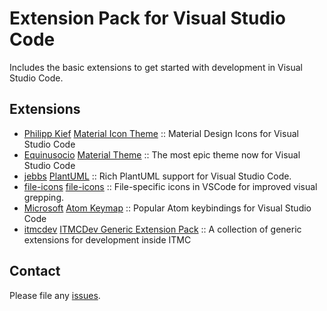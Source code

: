 # Extension Pack for Visual Studio Code

Includes the basic extensions to get started with development in Visual Studio Code.

## Extensions

<!-- +Extensions -->
* [Philipp Kief](https://marketplace.visualstudio.com/publishers/PKief) [Material Icon Theme](https://marketplace.visualstudio.com/items?itemName=PKief.material-icon-theme) :: Material Design Icons for Visual Studio Code
* [Equinusocio](https://marketplace.visualstudio.com/publishers/Equinusocio) [Material Theme](https://marketplace.visualstudio.com/items?itemName=Equinusocio.vsc-material-theme) :: The most epic theme now for Visual Studio Code
* [jebbs](https://marketplace.visualstudio.com/publishers/jebbs) [PlantUML](https://marketplace.visualstudio.com/items?itemName=jebbs.plantuml) :: Rich PlantUML support for Visual Studio Code.
* [file-icons](https://marketplace.visualstudio.com/publishers/file-icons) [file-icons](https://marketplace.visualstudio.com/items?itemName=file-icons.file-icons) :: File-specific icons in VSCode for improved visual grepping.
* [Microsoft](https://marketplace.visualstudio.com/publishers/ms-vscode) [Atom Keymap](https://marketplace.visualstudio.com/items?itemName=ms-vscode.atom-keybindings) :: Popular Atom keybindings for Visual Studio Code
* [itmcdev](https://marketplace.visualstudio.com/publishers/itmcdev) [ITMCDev Generic Extension Pack](https://marketplace.visualstudio.com/items?itemName=itmcdev.generic-extension-pack) :: A collection of generic extensions for development inside ITMC
<!-- -Extensions -->

## Contact

Please file any [issues](https://github.com/itmcdev/vscode-extensions/issues).
